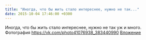 ```yaml
---
title: "Иногда, что бы жить стало интереснее, нужно не так..."
date: 2015-10-04 17:46:00 +0300
---
```


Иногда, что бы жить стало интереснее, нужно не так уж и много.
Фотография
<a class="vk-attach" href="https://vk.com/photo41076938_383440990">https://vk.com/photo41076938_383440990</a>
<a class="vk-attach" href="https://vk.com/photo41076938_383440990">Вложение</a>
